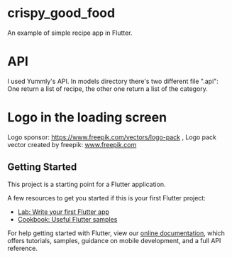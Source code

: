 # crispy_good_food

An example of simple recipe app in Flutter.

# API
I used Yummly's API. In models directory there's two different file ".api": One return a list of recipe, the other one return a list of the category.

# Logo in the loading screen
Logo sponsor: https://www.freepik.com/vectors/logo-pack ,
Logo pack vector created by freepik: www.freepik.com

## Getting Started

This project is a starting point for a Flutter application.

A few resources to get you started if this is your first Flutter project:

- [Lab: Write your first Flutter app](https://flutter.dev/docs/get-started/codelab)
- [Cookbook: Useful Flutter samples](https://flutter.dev/docs/cookbook)

For help getting started with Flutter, view our
[online documentation](https://flutter.dev/docs), which offers tutorials,
samples, guidance on mobile development, and a full API reference.
